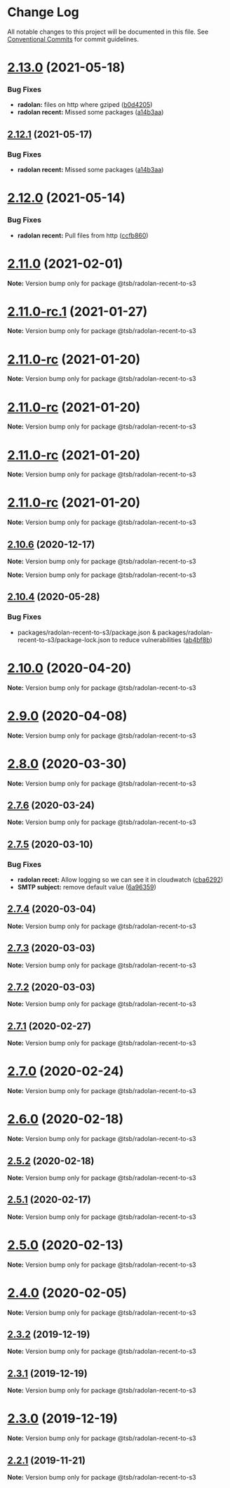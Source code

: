 # Change Log

All notable changes to this project will be documented in this file.
See [Conventional Commits](https://conventionalcommits.org) for commit guidelines.

# [2.13.0](https://github.com/technologiestiftung/flusshygiene-radolan-recent-to-s3/compare/v2.12.0...v2.13.0) (2021-05-18)


### Bug Fixes

* **radolan:** files on http where gziped ([b0d4205](https://github.com/technologiestiftung/flusshygiene-radolan-recent-to-s3/commit/b0d4205a25a8ce02e5ceb62835c510d0fbb1cf61))
* **radolan recent:** Missed some packages ([a14b3aa](https://github.com/technologiestiftung/flusshygiene-radolan-recent-to-s3/commit/a14b3aafe56d091f71361c8097d36ecdc787b5cf))





## [2.12.1](https://github.com/technologiestiftung/flusshygiene-radolan-recent-to-s3/compare/v2.12.0...v2.12.1) (2021-05-17)


### Bug Fixes

* **radolan recent:** Missed some packages ([a14b3aa](https://github.com/technologiestiftung/flusshygiene-radolan-recent-to-s3/commit/a14b3aafe56d091f71361c8097d36ecdc787b5cf))





# [2.12.0](https://github.com/technologiestiftung/flusshygiene-radolan-recent-to-s3/compare/v2.11.0...v2.12.0) (2021-05-14)


### Bug Fixes

* **radolan recent:** Pull files from http ([ccfb860](https://github.com/technologiestiftung/flusshygiene-radolan-recent-to-s3/commit/ccfb860a1071b219e691f0cae1f2fe323edf1dcd))





# [2.11.0](https://github.com/technologiestiftung/flusshygiene-radolan-recent-to-s3/compare/v2.11.0-rc.1...v2.11.0) (2021-02-01)

**Note:** Version bump only for package @tsb/radolan-recent-to-s3





# [2.11.0-rc.1](https://github.com/technologiestiftung/flusshygiene-radolan-recent-to-s3/compare/v2.11.0-rc...v2.11.0-rc.1) (2021-01-27)

**Note:** Version bump only for package @tsb/radolan-recent-to-s3





# [2.11.0-rc](https://github.com/technologiestiftung/flusshygiene-radolan-recent-to-s3/compare/v2.10.6...v2.11.0-rc) (2021-01-20)

**Note:** Version bump only for package @tsb/radolan-recent-to-s3





# [2.11.0-rc](https://github.com/technologiestiftung/flusshygiene-radolan-recent-to-s3/compare/v2.10.6...v2.11.0-rc) (2021-01-20)

**Note:** Version bump only for package @tsb/radolan-recent-to-s3





# [2.11.0-rc](https://github.com/technologiestiftung/flusshygiene-radolan-recent-to-s3/compare/v2.10.6...v2.11.0-rc) (2021-01-20)

**Note:** Version bump only for package @tsb/radolan-recent-to-s3





# [2.11.0-rc](https://github.com/technologiestiftung/flusshygiene-radolan-recent-to-s3/compare/v2.10.6...v2.11.0-rc) (2021-01-20)

**Note:** Version bump only for package @tsb/radolan-recent-to-s3





## [2.10.6](https://github.com/technologiestiftung/flusshygiene-radolan-recent-to-s3/compare/v2.10.5...v2.10.6) (2020-12-17)

**Note:** Version bump only for package @tsb/radolan-recent-to-s3







**Note:** Version bump only for package @tsb/radolan-recent-to-s3





## [2.10.4](https://github.com/technologiestiftung/flusshygiene-radolan-recent-to-s3/compare/v2.10.0...v2.10.4) (2020-05-28)


### Bug Fixes

* packages/radolan-recent-to-s3/package.json & packages/radolan-recent-to-s3/package-lock.json to reduce vulnerabilities ([ab4bf8b](https://github.com/technologiestiftung/flusshygiene-radolan-recent-to-s3/commit/ab4bf8bcff514545387d5a0f588ac7a60e8e6989))





# [2.10.0](https://github.com/technologiestiftung/flusshygiene-radolan-recent-to-s3/compare/v2.9.0...v2.10.0) (2020-04-20)

**Note:** Version bump only for package @tsb/radolan-recent-to-s3





# [2.9.0](https://github.com/technologiestiftung/flusshygiene-radolan-recent-to-s3/compare/v2.8.0...v2.9.0) (2020-04-08)

**Note:** Version bump only for package @tsb/radolan-recent-to-s3





# [2.8.0](https://github.com/technologiestiftung/flusshygiene-radolan-recent-to-s3/compare/v2.7.6...v2.8.0) (2020-03-30)

**Note:** Version bump only for package @tsb/radolan-recent-to-s3





## [2.7.6](https://github.com/technologiestiftung/flusshygiene-radolan-recent-to-s3/compare/v2.7.5...v2.7.6) (2020-03-24)

**Note:** Version bump only for package @tsb/radolan-recent-to-s3





## [2.7.5](https://github.com/technologiestiftung/flusshygiene-radolan-recent-to-s3/compare/v2.7.4...v2.7.5) (2020-03-10)


### Bug Fixes

* **radolan recet:** Allow logging so we can see it in cloudwatch ([cba6292](https://github.com/technologiestiftung/flusshygiene-radolan-recent-to-s3/commit/cba629261c5033eec825073ac82202b95fbb2114))
* **SMTP subject:** remove default value ([6a96359](https://github.com/technologiestiftung/flusshygiene-radolan-recent-to-s3/commit/6a9635942f6d16112f321d5433ee3464c1f7def6))





## [2.7.4](https://github.com/technologiestiftung/flusshygiene-radolan-recent-to-s3/compare/v2.7.3...v2.7.4) (2020-03-04)

**Note:** Version bump only for package @tsb/radolan-recent-to-s3





## [2.7.3](https://github.com/technologiestiftung/flusshygiene-radolan-recent-to-s3/compare/v2.7.1...v2.7.3) (2020-03-03)

**Note:** Version bump only for package @tsb/radolan-recent-to-s3





## [2.7.2](https://github.com/technologiestiftung/flusshygiene-radolan-recent-to-s3/compare/v2.7.1...v2.7.2) (2020-03-03)

**Note:** Version bump only for package @tsb/radolan-recent-to-s3





## [2.7.1](https://github.com/technologiestiftung/flusshygiene-radolan-recent-to-s3/compare/v2.7.0...v2.7.1) (2020-02-27)

**Note:** Version bump only for package @tsb/radolan-recent-to-s3





# [2.7.0](https://github.com/technologiestiftung/flusshygiene-radolan-recent-to-s3/compare/v2.6.0...v2.7.0) (2020-02-24)

**Note:** Version bump only for package @tsb/radolan-recent-to-s3





# [2.6.0](https://github.com/technologiestiftung/flusshygiene-radolan-recent-to-s3/compare/v2.5.2...v2.6.0) (2020-02-18)

**Note:** Version bump only for package @tsb/radolan-recent-to-s3





## [2.5.2](https://github.com/technologiestiftung/flusshygiene-radolan-recent-to-s3/compare/v2.5.1...v2.5.2) (2020-02-18)

**Note:** Version bump only for package @tsb/radolan-recent-to-s3





## [2.5.1](https://github.com/technologiestiftung/flusshygiene-radolan-recent-to-s3/compare/v2.5.0...v2.5.1) (2020-02-17)

**Note:** Version bump only for package @tsb/radolan-recent-to-s3





# [2.5.0](https://github.com/technologiestiftung/flusshygiene-radolan-recent-to-s3/compare/v2.4.0...v2.5.0) (2020-02-13)

**Note:** Version bump only for package @tsb/radolan-recent-to-s3





# [2.4.0](https://github.com/technologiestiftung/flusshygiene-radolan-recent-to-s3/compare/v2.3.2...v2.4.0) (2020-02-05)

**Note:** Version bump only for package @tsb/radolan-recent-to-s3





## [2.3.2](https://github.com/technologiestiftung/flusshygiene-radolan-recent-to-s3/compare/v2.3.1...v2.3.2) (2019-12-19)

**Note:** Version bump only for package @tsb/radolan-recent-to-s3





## [2.3.1](https://github.com/technologiestiftung/flusshygiene-radolan-recent-to-s3/compare/v2.3.0...v2.3.1) (2019-12-19)

**Note:** Version bump only for package @tsb/radolan-recent-to-s3





# [2.3.0](https://github.com/technologiestiftung/flusshygiene-radolan-recent-to-s3/compare/v2.2.1...v2.3.0) (2019-12-19)

**Note:** Version bump only for package @tsb/radolan-recent-to-s3





## [2.2.1](https://github.com/technologiestiftung/flusshygiene-radolan-recent-to-s3/compare/v2.2.0...v2.2.1) (2019-11-21)

**Note:** Version bump only for package @tsb/radolan-recent-to-s3
